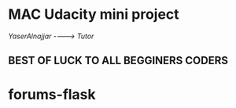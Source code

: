# MAC Udacity mini project 

_YaserAlnajjar ----> Tutor_

## BEST OF LUCK TO ALL BEGGINERS CODERS
# forums-flask

